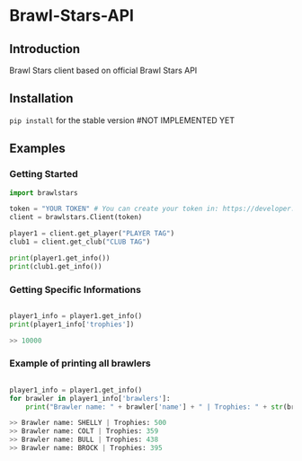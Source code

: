 # Brawl-Stars-API

## Introduction
Brawl Stars client based on official Brawl Stars API

## Installation
`pip install`  for the stable version #NOT IMPLEMENTED YET

## Examples

### Getting Started
```py
import brawlstars

token = "YOUR TOKEN" # You can create your token in: https://developer.brawlstars.com/#/getting-started
client = brawlstars.Client(token)

player1 = client.get_player("PLAYER TAG")
club1 = client.get_club("CLUB TAG")

print(player1.get_info())
print(club1.get_info())

```
### Getting Specific Informations
```py

player1_info = player1.get_info()
print(player1_info['trophies'])

>> 10000
```

### Example of printing all brawlers
```py

player1_info = player1.get_info()
for brawler in player1_info['brawlers']:
    print("Brawler name: " + brawler['name'] + " | Trophies: " + str(brawler['trophies']))

>> Brawler name: SHELLY | Trophies: 500
>> Brawler name: COLT | Trophies: 359
>> Brawler name: BULL | Trophies: 438
>> Brawler name: BROCK | Trophies: 395

```

